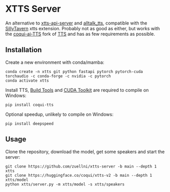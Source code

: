 # XTTS Server
An alternative to [xtts-api-server](https://github.com/daswer123/xtts-api-server) and [alltalk_tts](https://github.com/erew123/alltalk_tts), compatible with the [SillyTavern](https://github.com/SillyTavern/SillyTavern) xtts extension. Probably not as good as either, but works with the [coqui-ai-TTS](https://github.com/idiap/coqui-ai-TTS) fork of [TTS](https://github.com/coqui-ai/TTS) and has as few requirements as possible.

## Installation
Create a new environment with conda/mamba:
```
conda create -n xtts git python fastapi pytorch pytorch-cuda torchaudio -c conda-forge -c nvidia -c pytorch
conda activate xtts
```

Install TTS, [Build Tools](https://visualstudio.microsoft.com/downloads/#build-tools-for-visual-studio-2022) and [CUDA Toolkit](https://developer.nvidia.com/cuda-downloads) are required to compile on Windows:
```
pip install coqui-tts
```

Optional speedup, unlikely to compile on Windows:
```
pip install deepspeed
```

## Usage
Clone the repository, download the model, get some speakers and start the server:
```
git clone https://github.com/zuellni/xtts-server -b main --depth 1 xtts
git clone https://huggingface.co/coqui/xtts-v2 -b main --depth 1 xtts/model
python xtts/server.py -m xtts/model -s xtts/speakers
```
